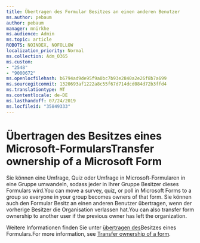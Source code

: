 ```yaml
---
title: Übertragen des Formular Besitzes an einen anderen Benutzer
ms.author: pebaum
author: pebaum
manager: mnirkhe
ms.audience: Admin
ms.topic: article
ROBOTS: NOINDEX, NOFOLLOW
localization_priority: Normal
ms.collection: Adm_O365
ms.custom:
- "2548"
- "9000672"
ms.openlocfilehash: b6794ad9de95f9a0bc7b93e2840a2e26f8b7a699
ms.sourcegitcommit: 1320693af1222a8c55f67d714dcd084d72b3ffd4
ms.translationtype: MT
ms.contentlocale: de-DE
ms.lasthandoff: 07/24/2019
ms.locfileid: "35849333"
---
```

# <a name="transfer-ownership-of-a-microsoft-form"></a><span data-ttu-id="75fbb-102">Übertragen des Besitzes eines Microsoft-Formulars</span><span class="sxs-lookup"><span data-stu-id="75fbb-102">Transfer ownership of a Microsoft Form</span></span>

<span data-ttu-id="75fbb-103">Sie können eine Umfrage, Quiz oder Umfrage in Microsoft-Formularen in eine Gruppe umwandeln, sodass jeder in Ihrer Gruppe Besitzer dieses Formulars wird.</span><span class="sxs-lookup"><span data-stu-id="75fbb-103">You can move a survey, quiz, or poll in Microsoft Forms to a group so everyone in your group becomes owners of that form.</span></span> <span data-ttu-id="75fbb-104">Sie können auch den Formular Besitz an einen anderen Benutzer übertragen, wenn der vorherige Besitzer die Organisation verlassen hat.</span><span class="sxs-lookup"><span data-stu-id="75fbb-104">You can also transfer form ownership to another user if the previous owner has left the organization.</span></span>

<span data-ttu-id="75fbb-105">Weitere Informationen finden Sie unter [übertragen des](https://support.office.com/article/Transfer-ownership-of-a-form-921a6361-a4e5-44ea-bce9-c4ed63aa54b4)Besitzes eines Formulars.</span><span class="sxs-lookup"><span data-stu-id="75fbb-105">For more information, see [Transfer ownership of a form](https://support.office.com/article/Transfer-ownership-of-a-form-921a6361-a4e5-44ea-bce9-c4ed63aa54b4).</span></span>